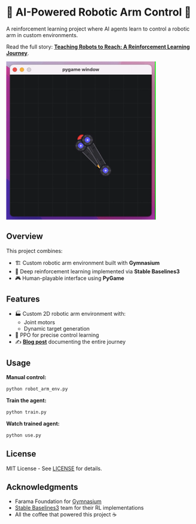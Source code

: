 # 🤖 AI-Powered Robotic Arm Control 🦾

A reinforcement learning project where AI agents learn to control a robotic arm in custom environments.

Read the full story: **[Teaching Robots to Reach: A Reinforcement Learning Journey](https://syedfarrukhsaif.com/blog)**.

<img src="ai-playing.gif" width="400" alt="AI-controlled robotic arm reaching for targets">

## Overview

This project combines:
- 🏗️ Custom robotic arm environment built with **Gymnasium**
- 🧠 Deep reinforcement learning implemented via **Stable Baselines3**
- 🎮 Human-playable interface using **PyGame**

## Features

- 🏭 Custom 2D robotic arm environment with:
  - Joint motors
  - Dynamic target generation
- 🤖 PPO for precise control learning
- ✍️ **[Blog post](https://syedfarrukhsaif.com/blog)** documenting the entire journey

## Usage

**Manual control:**
```python
python robot_arm_env.py
```

**Train the agent:**
```python
python train.py
```

**Watch trained agent:**
```python
python use.py
```

## License

MIT License - See [LICENSE](LICENSE) for details.

## Acknowledgments

- Farama Foundation for [Gymnasium](https://gymnasium.farama.org/)
- [Stable Baselines3](https://stable-baselines3.readthedocs.io/en/master/) team for their RL implementations
- All the coffee that powered this project ☕
